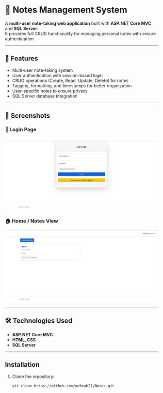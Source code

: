 # 📝 Notes Management System

A **multi-user note-taking web application** built with **ASP.NET Core MVC** and **SQL Server**.  
It provides full CRUD functionality for managing personal notes with secure authentication.

---

## 🚀 Features
- Multi-user note-taking system
- User authentication with session-based login
- CRUD operations (Create, Read, Update, Delete) for notes
- Tagging, formatting, and timestamps for better organization
- User-specific notes to ensure privacy
- SQL Server database integration

---


## 📸 Screenshots

### 🔑 Login Page
![Login Page](https://raw.githubusercontent.com/mehrab21/Notes/master/Notes/wwwroot/assets/noteloginpage.jpg)

### 🏠 Home / Notes View
![Home View](https://raw.githubusercontent.com/mehrab21/Notes/master/Notes/wwwroot/assets/noteview.jpg)


---

## 🛠️ Technologies Used
- **ASP.NET Core MVC**
- **HTML, CSS**
- **SQL Server**

---
## Installation

1. Clone the repository:
   ```bash
   git clone https://github.com/mehrab21/Notes.git
